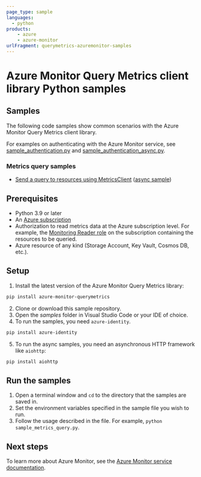 ```yaml
---
page_type: sample
languages:
  - python
products:
    - azure
    - azure-monitor
urlFragment: querymetrics-azuremonitor-samples
---
```


# Azure Monitor Query Metrics client library Python samples

## Samples

The following code samples show common scenarios with the Azure Monitor Query Metrics client library.

For examples on authenticating with the Azure Monitor service, see [sample_authentication.py](https://github.com/Azure/azure-sdk-for-python/blob/main/sdk/monitor/azure-monitor-querymetrics/samples/sample_authentication.py) and [sample_authentication_async.py](https://github.com/Azure/azure-sdk-for-python/blob/main/sdk/monitor/azure-monitor-querymetrics/samples/sample_authentication_async.py).

### Metrics query samples

- [Send a query to resources using MetricsClient](https://github.com/Azure/azure-sdk-for-python/blob/main/sdk/monitor/azure-monitor-querymetrics/samples/sample_metrics_query.py) ([async sample](https://github.com/Azure/azure-sdk-for-python/blob/main/sdk/monitor/azure-monitor-querymetrics/samples/sample_metrics_query_async.py))

## Prerequisites

- Python 3.9 or later
- An [Azure subscription][azure_subscription]
- Authorization to read metrics data at the Azure subscription level. For example, the [Monitoring Reader role](https://learn.microsoft.com/azure/role-based-access-control/built-in-roles/monitor#monitoring-reader) on the subscription containing the resources to be queried.
- Azure resource of any kind (Storage Account, Key Vault, Cosmos DB, etc.).

## Setup

1. Install the latest version of the Azure Monitor Query Metrics library:

  ```bash
  pip install azure-monitor-querymetrics
  ```

2. Clone or download this sample repository.
3. Open the *samples* folder in Visual Studio Code or your IDE of choice.
4. To run the samples, you need `azure-identity`.

  ```bash
  pip install azure-identity
  ```

5. To run the async samples, you need an asynchronous HTTP framework like `aiohttp`:

  ```bash
  pip install aiohttp
  ```

## Run the samples

1. Open a terminal window and `cd` to the directory that the samples are saved in.
2. Set the environment variables specified in the sample file you wish to run.
3. Follow the usage described in the file. For example, `python sample_metrics_query.py`.

## Next steps

To learn more about Azure Monitor, see the [Azure Monitor service documentation](https://learn.microsoft.com/azure/azure-monitor/).

<!-- LINKS -->

[azure_subscription]: https://azure.microsoft.com/free/python/
